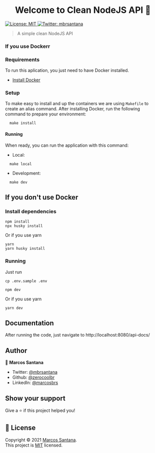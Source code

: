 <h1 align="center">Welcome to Clean NodeJS API 👋</h1>
<p>
  <a href="LICENSE" target="_blank">
    <img alt="License: MIT" src="https://img.shields.io/badge/License-MIT-green.svg" />
  </a>
  <a href="https://twitter.com/mbrsantana" target="_blank">
    <img alt="Twitter: mbrsantana" src="https://img.shields.io/twitter/follow/mbrsantana.svg?style=social" />
  </a>
</p>

> A simple clean NodeJS API

### If you use Dockerr

### Requirements

To run this aplication, you just need to have Docker installed.

- [Install Docker](https://www.docker.com/get-docker)

### Setup

To make easy to install and up the containers we are using `Makefile` to create
an alias command. After installing Docker, run the following command to prepare your environment:

```
  make install
```

#### Running

When ready, you can run the application with this command:

- Local:

```
  make local
```

- Development:

```
  make dev
```

## If you don't use Docker

### Install dependencies

```
npm install
npx husky install
```

Or if you use yarn

```
yarn
yarn husky install
```

### Running

Just run

```
cp .env.sample .env
```

```
npm dev
```

Or if you use yarn

```
yarn dev
```

## Documentation

After running the code, just navigate to http://localhost:8080/api-docs/

## Author

👤 **Marcos Santana**

- Twitter: [@mbrsantana](https://twitter.com/mbrsantana)
- Github: [@zerocoolbr](https://github.com/zerocoolbr)
- LinkedIn: [@marcosbrs](https://linkedin.com/in/marcosbrs)

## Show your support

Give a ⭐️ if this project helped you!

## 📝 License

Copyright © 2021 [Marcos Santana](https://github.com/zerocoolbr).<br />
This project is [MIT](LICENSE) licensed.
